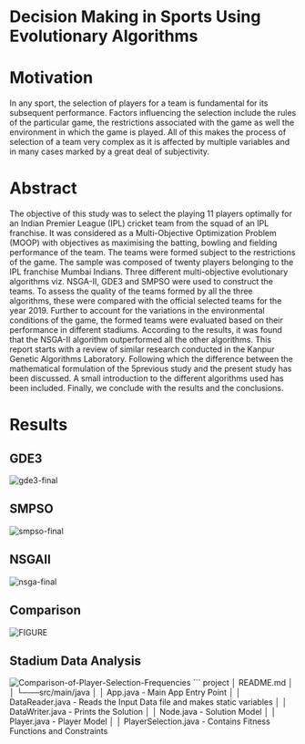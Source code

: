 # Decision Making in Sports Using Evolutionary Algorithms


# Motivation

In any sport, the selection of players for a team is fundamental for its subsequent performance.
Factors influencing the selection include the rules of the particular game, the restrictions
associated with the game as well the environment in which the game is played. All of this makes
the process of selection of a team very complex as it is affected by multiple variables and in
many cases marked by a great deal of subjectivity.

# Abstract

The objective of this study was to select the playing 11 players optimally for an Indian Premier
League (IPL) cricket team from the squad of an IPL franchise. It was considered as a
Multi-Objective Optimization Problem (MOOP) with objectives as maximising the batting,
bowling and fielding performance of the team. The teams were formed subject to the restrictions
of the game. The sample was composed of twenty players belonging to the IPL franchise
Mumbai Indians. Three different multi-objective evolutionary algorithms viz. NSGA-II, GDE3
and SMPSO were used to construct the teams. To assess the quality of the teams formed by all
the three algorithms, these were compared with the official selected teams for the year 2019.
Further to account for the variations in the environmental conditions of the game, the formed
teams were evaluated based on their performance in different stadiums. According to the results,
it was found that the NSGA-II algorithm outperformed all the other algorithms.
This report starts with a review of similar research conducted in the Kanpur Genetic Algorithms
Laboratory. Following which the difference between the mathematical formulation of the
5previous study and the present study has been discussed. A small introduction to the different
algorithms used has been included. Finally, we conclude with the results and the conclusions.

# Results 

## GDE3
<img src="https://i.ibb.co/CVmmdM9/gde3-final.png" alt="gde3-final" border="0">

## SMPSO
<img src="https://i.ibb.co/PmkSCxx/smpso-final.png" alt="smpso-final" border="0">

## NSGAII
<img src="https://i.ibb.co/FV7jR18/nsga-final.png" alt="nsga-final" border="0">

## Comparison
<img src="https://i.ibb.co/stX9kL6/FIGURE.jpg" alt="FIGURE" border="0">

## Stadium Data Analysis
<img src="https://i.ibb.co/DCK69Rh/Comparison-of-Player-Selection-Frequencies.png" alt="Comparison-of-Player-Selection-Frequencies" border="0">
```
project
│   README.md
│     
│
└───src/main/java
│   │   App.java - Main App Entry Point    
│   │   DataReader.java - Reads the Input Data file and makes static variables
│   │   DataWriter.java - Prints the Solution
│   │   Node.java - Solution Model
│   │   Player.java - Player Model
│   │   PlayerSelection.java - Contains Fitness Functions and Constraints

```
